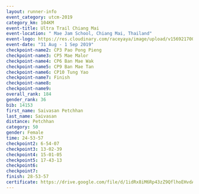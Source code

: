 ```yaml
---
layout: runner-info 
event_category: utcm-2019 
category_km: 104KM 
event-title: Ultra Trail Chiang Mai 
event-location: " Mae Jam School, Chiang Mai, Thailand" 
event-logo: https://res.cloudinary.com/raceyaya/image/upload/v1569217001/logo/ultra-trail-chiangmai_ay7efp.jpg 
event-date: "31 Aug - 1 Sep 2019" 
checkpoint-name2: CP3 Pao Pong Pieng 
checkpoint-name3: CP5 Mae Malor 
checkpoint-name4: CP6 Ban Mae Wak  
checkpoint-name5: CP9 Ban Mae Tan 
checkpoint-name6: CP10 Tung Yao 
checkpoint-name7: Finish 
checkpoint-name8: 
checkpoint-name9: 
overall_rank: 184
gender_rank: 36
bib: 14153
first_name: Saivasan Petchhan
last_name: Saivasan
distance: Petchhan
category: 50
gender: Female
time: 24-53-57
checkpoint2: 6-54-07
checkpoint3: 13-02-39
checkpoint4: 15-01-05
checkpoint5: 17-43-13
checkpoint6: 
checkpoint7: 
finish: 28-53-57
certificate: https://drive.google.com/file/d/1idRx8iM6Rp43zZ9QflhoEHvdAghlgWYT/view?usp=sharing
---
```

